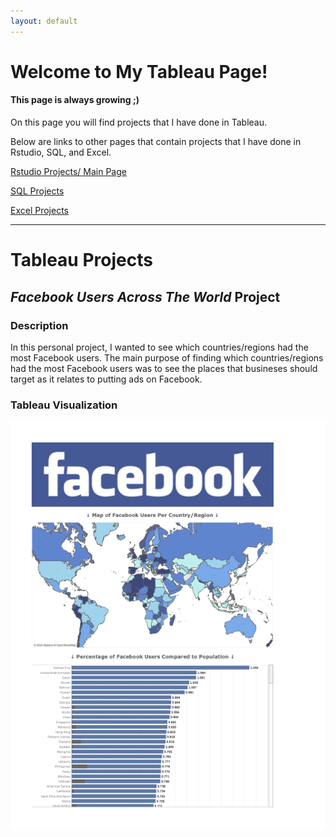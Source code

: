 ```yaml
---
layout: default
---
```


# Welcome to My Tableau Page!
#### This page is always growing ;)

On this page you will find projects that I have done in Tableau.

Below are links to other pages that contain projects that I have done in Rstudio, SQL, and Excel.

[Rstudio Projects/ Main Page](./index.md)

[SQL Projects](./another-page2.html)

[Excel Projects](./another-page3.html)

---
# Tableau Projects

## _Facebook Users Across The World_ Project

### Description

In this personal project, I wanted to see which countries/regions had the most Facebook users. The main purpose of finding which countries/regions had the most Facebook users was to see the places that busineses should target as it relates to putting ads on Facebook. 

### Tableau Visualization

![Tableau Project](https://raw.githubusercontent.com/Marshall-Kesti/marshallkesti.github.io/main/assets/TableuF.png)


